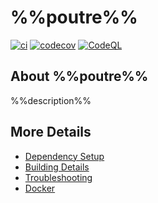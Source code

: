 # %%poutre%%

[![ci](https://github.com/%%myorg%%/%%poutre%%/actions/workflows/ci.yml/badge.svg)](https://github.com/%%myorg%%/%%poutre%%/actions/workflows/ci.yml)
[![codecov](https://codecov.io/gh/%%myorg%%/%%poutre%%/branch/main/graph/badge.svg)](https://codecov.io/gh/%%myorg%%/%%poutre%%)
[![CodeQL](https://github.com/%%myorg%%/%%poutre%%/actions/workflows/codeql-analysis.yml/badge.svg)](https://github.com/%%myorg%%/%%poutre%%/actions/workflows/codeql-analysis.yml)

## About %%poutre%%
%%description%%


## More Details

 * [Dependency Setup](README_dependencies.md)
 * [Building Details](README_building.md)
 * [Troubleshooting](README_troubleshooting.md)
 * [Docker](README_docker.md)
